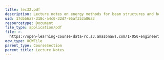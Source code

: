 ```yaml
---
title: lec32.pdf
description: Lecture notes on energy methods for beam structures and how to solve problems.
uid: 17dbb6a7-318c-a4c0-32d7-95af353a86a3
resourcetype: Document
file_type: application/pdf
file: >-
  https://open-learning-course-data-rc.s3.amazonaws.com/1-050-engineering-mechanics-i-fall-2007/17dbb6a7318ca4c032d795af353a86a3_lec32.pdf
ocw_type: OCWFile
parent_type: CourseSection
parent_title: Lecture Notes
---
```


